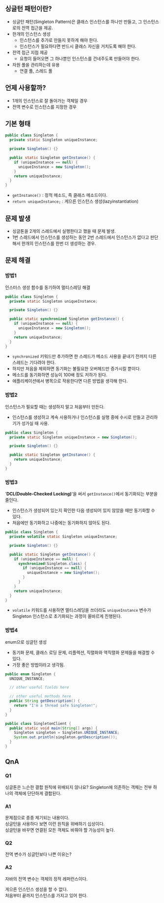 ## 싱글턴 패턴이란?

- 싱글턴 패턴(Singleton Pattern)은 클래스 인스턴스를 하나만 만들고, 그 인스턴스로의 전역 접근을 제공.
- 한개의 인스턴스 생성
  - 인스턴스를 추가로 만들지 못하게 해야 한다.
  - 인스턴스가 필요하다면 반드시 클래스 자신을 거치도록 해야 한다.
- 전역 접근 지점 제공
  - 요청이 들어오면 그 하나뿐인 인스턴스를 건네주도록 만들어야 한다.
- 자원 풀을 관리하는데 유용
  - 연결 풀, 스레드 풀

## 언제 사용할까?

- 1개의 인스턴스로 잘 돌아가는 객체일 경우
- 전역 변수로 인스턴스를 지정한 경우

## 기본 형태

```java
public class Singleton {
  private static Singleton uniqueInstance;

  private Singleton() {}

  public static Singleton getInstance() {
    if (uniqueInstance == null) {
      uniqueInstance = new Singleton();
    }
    return uniqueInstance;
  }
}
```

- `getInstance()` : 정적 메소드, 즉 클래스 메소드이다.
- `return uniqueInstance;` : 게으른 인스턴스 생성(lazyinstantiation)

## 문제 발생

- 싱글톤을 2개의 스레드에서 실행한다고 했을 때 문제 발생.
- 1번 스레드에서 인스턴스를 생성하는 동안 2번 스레드에서 인스턴스가 없다고 판단해서 한개의 인스턴스를 한번 더 생성하는 경우.

## 문제 해결

### 방법1

인스터스 생성 함수를 동기하여 멀티스레딩 해결

```java
public class Singleton {
  private static Singleton uniqueInstance;

  private Singleton() {}

  public static synchronized Singleton getInstance() {
    if (uniqueInstance == null) {
      uniqueInstance = new Singleton();
    }
    return uniqueInstance;
  }
}
```

- `synchronized` 키워드만 추가하면 한 스레드가 메소드 사용을 끝내기 전까지 다른 스레드는 기다려야 한다.
- 하지만 처음을 제외하면 동기화는 불필요한 오버헤드만 증가시킬 뿐이다.
- 메소드를 동기화하면 성능이 100배 정도 저하가 된다.
- 애플리케이션에서 병목으로 작용한다면 다른 방법을 생각해 한다.

### 방법2

인스턴스가 필요할 때는 생성하지 말고 처음부터 만든다.

- 인스턴스를 생성하고 계속 사용하거나 인스턴스를 실행 중에 수시로 만들고 관리하기가 성가실 때 사용.

```java
public class Singleton {
  private static Singleton uniqueInstance = new Singleton();

  private Singleton() {}

  public static Singleton getInstance() {
    return uniqueInstance;
  }
}
```

### 방법3

'**DCL(Double-Checked Locking)**'을 써서 `getInstance()`에서 동기화되는 부분을 줄인다.

- 인스턴스가 생성되어 있는지 확인한 다음 생성되어 있지 않았을 때만 동기화할 수 있다.
- 처음에만 동기화하고 나중에는 동기화하지 않아도 된다.

```java
public class Singleton {
  private volatile static Singleton uniqueInstance;

  private Singleton() {}

  public static Singleton getInstance() {
    if (uniqueInstance == null) {
      synchronized(Singleton.class) {
        if (uniqueInstance == null) {
          uniqueInstance = new Singleton();
        }
      }
    }
    return uniqueInstance;
  }
}
```

- `volatile` 키워드를 사용하면 멀티스레딩을 쓰더라도 `uniqueInstance` 변수가 Singleton 인스턴스로 초기화되는 과정이 올바르게 진행된다.

### 방법4

enum으로 싱글턴 생성

- 동기화 문제, 클래스 로딩 문제, 리플렉션, 직렬화와 역직렬화 문제들을 해결할 수 있다.
- 가장 좋은 방법이라고 생각됨.

```java
public enum Singleton {
  UNIQUE_INSTANCE;

  // other useful fields here

  // other useful methods here
  public String getDescription() {
    return "I'm a thread safe Singleton!";
  }
}
```

```java
public class SingletonClient {
  public static void main(String[] args) {
    Singleton singleton = Singleton.UNIQUE_INSTANCE;
    System.out.println(singleton.getDescription());
  }
}
```

## QnA

### Q1

싱글톤은 느슨한 결합 원칙에 위배되지 않나요? Singleton에 의존하는 객체는 전부 하나의 객체에 단단하게 결합된다.

### A1

문제점으로 종종 제기되는 내용이다.  
싱글턴을 사용하다 보면 이런 원칙을 위배하기 십상이다.  
싱글턴을 바꾸면 연결된 모든 객체도 바꿔야 할 가능성이 높다.

### Q2

전역 변수가 싱글턴보다 나쁜 이유는?

### A2

자바의 전역 변수는 객체의 정적 레퍼런스이다.

게으른 인스턴스 생성을 할 수 없다.  
처음부터 끝까지 인스턴스를 가지고 있어 한다.
